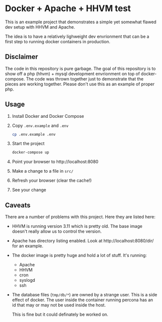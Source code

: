 Docker + Apache + HHVM test
===========================

This is an example project that demonstrates a simple yet somewhat flawed dev
setup with HHVM and Apache.

The idea is to have a relatively lighweight dev envrionment that can be a first
step to running docker containers in production.

Disclaimer
----------

The code in this repository is pure garbage. The goal of this repository is to
show off a php (hhvm) + mysql development envrionment on top of docker-compose.
The code was thrown together just to demonstrate that the pieces are working
together. Please don't use this as an example of proper php.

Usage
-----

1. Install Docker and Docker Compose
1. Copy `.env.example` and `.env`

    ```sh
    cp .env.example .env
    ```

1. Start the project

    ```sh
    docker-compose up
    ```

1. Point your browser to http://localhost:8080
1. Make a change to a file in `src/`
1. Refresh your browser (clear the cache!)
1. See your change

Caveats
-------

There are a number of problems with this project. Here they are listed here:

- HHVM is running version 3.11 which is pretty old. The base image doesn't
    really allow us to control the version.

- Apache has directory listing enabled. Look at http://localhost:8080/dir/ for
    an example.

- The docker image is pretty huge and hold a lot of stuff. It's running:
  - Apache
  - HHVM
  - cron
  - syslogd
  - ssh

- The database files (`tmp/db/*`) are owned by a strange user. This is a side
    effect of docker. The user inside the container running percona has an id
    that may or may not be used inside the host.

    This is fine but it could definately be worked on.
